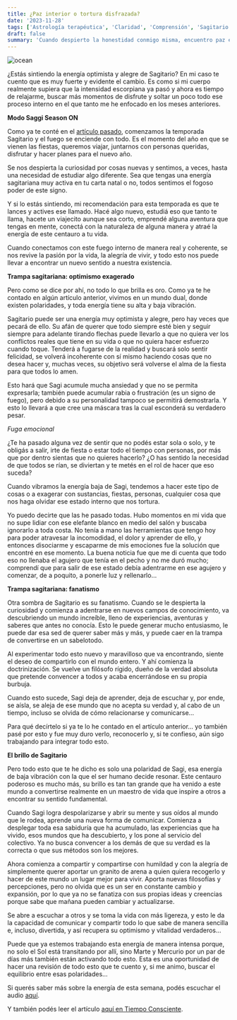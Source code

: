```yaml
---
title: ¿Paz interior o tortura disfrazada?
date: '2023-11-28'
tags: ['Astrología terapéutica', 'Claridad', 'Comprensión', 'Sagitario', 'Honestidad', 'Paz interior', 'tortura']
draft: false
summary: 'Cuando despierto la honestidad conmigo misma, encuentro paz en mi verdad'
---
```


<Image alt="ocean" src="/static/images/Blog/Tiempo-consciente/paz.png" width={650} height={500} />

¿Estás sintiendo la energía optimista y alegre de Sagitario? En mi caso te cuento que es muy fuerte y evidente el cambio. Es como si mi cuerpo realmente supiera que la intensidad escorpiana ya pasó y ahora es tiempo de relajarme, buscar más momentos de disfrute y soltar un poco todo ese proceso interno en el que tanto me he enfocado en los meses anteriores.

**Modo Saggi Season ON**

Como ya te conté en el [artículo pasado](https://tiempoconsciente.com/alquimia-espiritual/siempre-hay-una-luz-al-final-del-tunel/), comenzamos la temporada Sagitario y el fuego se enciende con todo. Es el momento del año en que se vienen las fiestas, queremos viajar, juntarnos con personas queridas, disfrutar y hacer planes para el nuevo año.

Se nos despierta la curiosidad por cosas nuevas y sentimos, a veces, hasta una necesidad de estudiar algo diferente. Sea que tengas una energía sagitariana muy activa en tu carta natal o no, todos sentimos el fogoso poder de este signo.

Y si lo estás sintiendo, mi recomendación para esta temporada es que te lances y actives ese llamado. Hacé algo nuevo, estudiá eso que tanto te llama, hacete un viajecito aunque sea corto, emprendé alguna aventura que tengas en mente, conectá con la naturaleza de alguna manera y atraé la energía de este centauro a tu vida.

Cuando conectamos con este fuego interno de manera real y coherente, se nos revive la pasión por la vida, la alegría de vivir, y todo esto nos puede llevar a encontrar un nuevo sentido a nuestra existencia.

**Trampa sagitariana: optimismo exagerado**

Pero como se dice por ahí, no todo lo que brilla es oro. Como ya te he contado en algún artículo anterior, vivimos en un mundo dual, donde existen polaridades, y toda energía tiene su alta y baja vibración.

Sagitario puede ser una energía muy optimista y alegre, pero hay veces que pecará de ello. Su afán de querer que todo siempre esté bien y seguir siempre para adelante tirando flechas puede llevarlo a que no quiera ver los conflictos reales que tiene en su vida o que no quiera hacer esfuerzo cuando toque. Tenderá a fugarse de la realidad y buscará solo sentir felicidad, se volverá incoherente con sí mismo haciendo cosas que no desea hacer y, muchas veces, su objetivo será volverse el alma de la fiesta para que todos lo amen.

Esto hará que Sagi acumule mucha ansiedad y que no se permita expresarla; también puede acumular rabia o frustración (es un signo de fuego), pero debido a su personalidad tampoco se permitirá demostrarla. Y esto lo llevará a que cree una máscara tras la cual esconderá su verdadero pesar.

_Fuga emocional_

¿Te ha pasado alguna vez de sentir que no podés estar sola o solo, y te obligás a salir, irte de fiesta o estar todo el tiempo con personas, por más que por dentro sientas que no quieres hacerlo? ¿O has sentido la necesidad de que todos se rían, se diviertan y te metés en el rol de hacer que eso suceda?

Cuando vibramos la energía baja de Sagi, tendemos a hacer este tipo de cosas o a exagerar con sustancias, fiestas, personas, cualquier cosa que nos haga olvidar ese estado interno que nos tortura.

Yo puedo decirte que las he pasado todas. Hubo momentos en mi vida que no supe lidiar con ese elefante blanco en medio del salón y buscaba ignorarlo a toda costa. No tenía a mano las herramientas que tengo hoy para poder atravesar la incomodidad, el dolor y aprender de ello, y entonces disociarme y escaparme de mis emociones fue la solución que encontré en ese momento. La buena noticia fue que me di cuenta que todo eso no llenaba el agujero que tenía en el pecho y no me duró mucho; comprendí que para salir de ese estado debía adentrarme en ese agujero y comenzar, de a poquito, a ponerle luz y rellenarlo…

**Trampa sagitariana: fanatismo**

Otra sombra de Sagitario es su fanatismo. Cuando se le despierta la curiosidad y comienza a adentrarse en nuevos campos de conocimiento, va descubriendo un mundo increíble, lleno de experiencias, aventuras y saberes que antes no conocía. Esto le puede generar mucho entusiasmo, le puede dar esa sed de querer saber más y más, y puede caer en la trampa de convertirse en un sabelotodo.

Al experimentar todo esto nuevo y maravilloso que va encontrando, siente el deseo de compartirlo con el mundo entero. Y ahí comienza la doctrinización. Se vuelve un filósofo rígido, dueño de la verdad absoluta que pretende convencer a todos y acaba encerrándose en su propia burbuja.

Cuando esto sucede, Sagi deja de aprender, deja de escuchar y, por ende, se aísla, se aleja de ese mundo que no acepta su verdad y, al cabo de un tiempo, incluso se olvida de cómo relacionarse y comunicarse…

Para qué decírtelo si ya te lo he contado en el artículo anterior… yo también pasé por esto y fue muy duro verlo, reconocerlo y, si te confieso, aún sigo trabajando para integrar todo esto.

**El brillo de Sagitario**

Pero todo esto que te he dicho es solo una polaridad de Sagi, esa energía de baja vibración con la que el ser humano decide resonar. Este centauro poderoso es mucho más, su brillo es tan tan grande que ha venido a este mundo a convertirse realmente en un maestro de vida que inspire a otros a encontrar su sentido fundamental.

Cuando Sagi logra despolarizarse y abrir su mente y sus oídos al mundo que le rodea, aprende una nueva forma de comunicar. Comienza a desplegar toda esa sabiduría que ha acumulado, las experiencias que ha vivido, esos mundos que ha descubierto, y los pone al servicio del colectivo. Ya no busca convencer a los demás de que su verdad es la correcta o que sus métodos son los mejores.

Ahora comienza a compartir y compartirse con humildad y con la alegría de simplemente querer aportar un granito de arena a quien quiera recogerlo y hacer de este mundo un lugar mejor para vivir. Aporta nuevas filosofías y percepciones, pero no olvida que es un ser en constante cambio y expansión, por lo que ya no se fanatiza con sus propias ideas y creencias porque sabe que mañana pueden cambiar y actualizarse.

Se abre a escuchar a otros y se toma la vida con más ligereza, y esto le da la capacidad de comunicar y compartir todo lo que sabe de manera sencilla e, incluso, divertida, y así recupera su optimismo y vitalidad verdaderos…

Puede que ya estemos trabajando esta energía de manera intensa porque, no solo el Sol está transitando por allí, sino Marte y Mercurio por un par de días más también están activando todo esto. Esta es una oportunidad de hacer una revisión de todo esto que te cuento y, si me animo, buscar el equilibrio entre esas polaridades…

Si querés saber más sobre la energía de esta semana, podés escuchar el audio [aquí](https://t.me/+FAsF6NBDMnU5NDQ8).

Y también podés leer el artículo [aquí en Tiempo Consciente](https://tiempoconsciente.com/alquimia-espiritual/paz-interior-o-tortura-disfrazada/).
